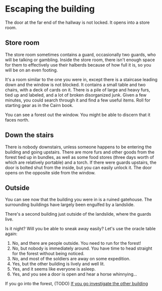 # Escaping the building 

The door at the far end of the hallway is not locked. It opens into a store room.

## Store room
The store room sometimes contains a guard, occasionally two guards, who will be talking or gambling. Inside the store room, there isn't enough space for them to effectively use their halberds because of how full it is, so you will be on an even footing.

It's a room similar to the one you were in, except there is a staircase leading down and the window is not blocked. It contains a small table and two chairs, with a deck of cards on it. There is a pile of large and heavy furs, tied up and labeled, and a lot of broken disorganized junk. Given a few minutes, you could search through it and find a few useful items. Roll for starting gear as in the Cairn book.

You can see a forest out the window. You might be able to discern that it faces north.

## Down the stairs

There is nobody downstairs, unless someone happens to be entering the building and going upstairs. There are more furs and other goods from the forest tied up in bundles, as well as some food stores (three days worth of which are relatively portable) and a torch.  If there were guards upstairs, the door is bolted shut from the inside, but you can easily unlock it.  The door opens on the opposite side from the window.

## Outside 

You can see now that the building you were in is a ruined gatehouse. The surrounding buildings have largely been engulfed by a landslide.

There's a second building just outside of the landslide, where the guards live. 

Is it night? Will you be able to sneak away easily? Let's use the oracle table again:
1. No, and there are people outside. You need to run for the forest!
2. No, but nobody is immediately around. You have time to head straight for the forest without being noticed.
3. No, and most of the soldiers are away on some expedition.
4. Yes, but the other building is lively and well lit.
5. Yes, and it seems like everyone is asleep.
6. Yes, and you see a door is open and hear a horse whinnying... 

If you go into the forest, (TODO)
[If you go investigate the other building](./guard_house.md)